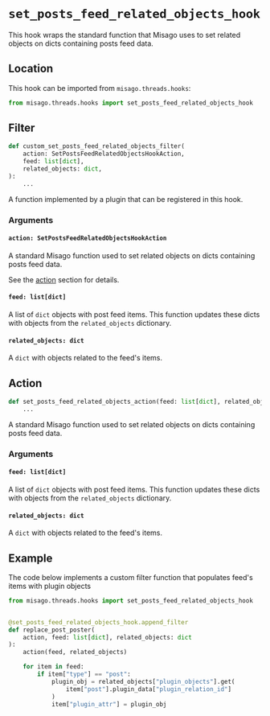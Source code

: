 # `set_posts_feed_related_objects_hook`

This hook wraps the standard function that Misago uses to set related objects on dicts containing posts feed data.


## Location

This hook can be imported from `misago.threads.hooks`:

```python
from misago.threads.hooks import set_posts_feed_related_objects_hook
```


## Filter

```python
def custom_set_posts_feed_related_objects_filter(
    action: SetPostsFeedRelatedObjectsHookAction,
    feed: list[dict],
    related_objects: dict,
):
    ...
```

A function implemented by a plugin that can be registered in this hook.


### Arguments

#### `action: SetPostsFeedRelatedObjectsHookAction`

A standard Misago function used to set related objects on dicts containing posts feed data.

See the [action](#action) section for details.


#### `feed: list[dict]`

A list of `dict` objects with post feed items. This function updates these dicts with objects from the `related_objects` dictionary.


#### `related_objects: dict`

A `dict` with objects related to the feed's items.


## Action

```python
def set_posts_feed_related_objects_action(feed: list[dict], related_objects: dict):
    ...
```

A standard Misago function used to set related objects on dicts containing posts feed data.


### Arguments

#### `feed: list[dict]`

A list of `dict` objects with post feed items. This function updates these dicts with objects from the `related_objects` dictionary.


#### `related_objects: dict`

A `dict` with objects related to the feed's items.


## Example

The code below implements a custom filter function that populates feed's items with plugin objects

```python
from misago.threads.hooks import set_posts_feed_related_objects_hook


@set_posts_feed_related_objects_hook.append_filter
def replace_post_poster(
    action, feed: list[dict], related_objects: dict
):
    action(feed, related_objects)

    for item in feed:
        if item["type"] == "post":
            plugin_obj = related_objects["plugin_objects"].get(
                item["post"].plugin_data["plugin_relation_id"]
            )
            item["plugin_attr"] = plugin_obj
```